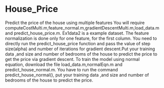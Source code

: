 # House_Price
Predict the price of the house using multiple features
You will require computeCostMulti.m,feature_normal.m,gradientDescentMulti.m,load_data.m and predict_house_price.m. Ex1data2 is a example dataset. 
The feature normalization is done only for one feature, for the first column. You need to directly run the predict_house_price function and pass the value of step size(alpha) and number of iterations for gradient descent.Put your training data ,and size and number of bedrooms of the house to predict the price to get the price via gradient descent.
To train the model using normal equation, download the file load_data.m,normalEqn.m and predict_house_normal.m. You have to run the command predict_house_normal(), put your training data ,and size and number of bedrooms of the house to predict the price.  
